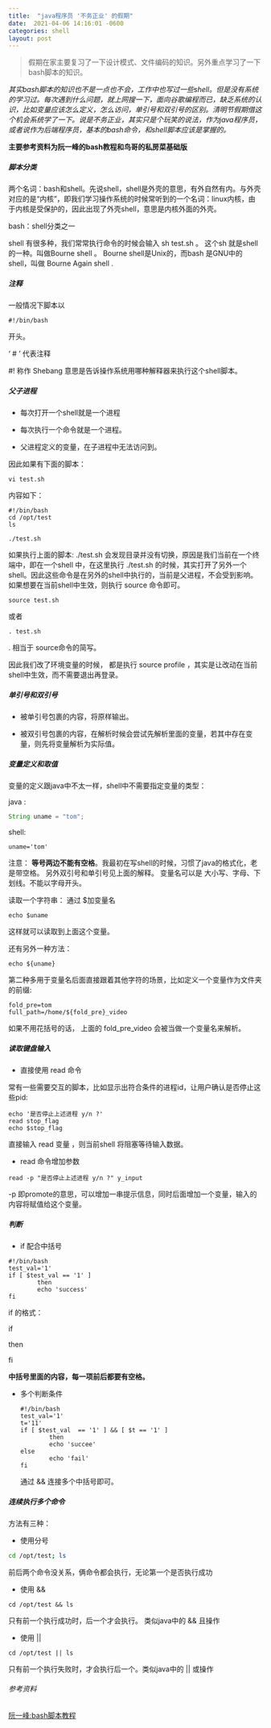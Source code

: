 ```yaml
---
title:  "java程序员 '不务正业' 的假期"
date:  2021-04-06 14:16:01 -0600
categories: shell
layout: post
---
```

 > 假期在家主要复习了一下设计模式、文件编码的知识。另外重点学习了一下bash脚本的知识。



*其实bash脚本的知识也不是一点也不会，工作中也写过一些shell。但是没有系统的学习过。每次遇到什么问题，就上网搜一下，面向谷歌编程而已，缺乏系统的认识，比如变量应该怎么定义，怎么访问，单引号和双引号的区别。清明节假期借这个机会系统学了一下。说是不务正业，其实只是个玩笑的说法，作为java程序员，或者说作为后端程序员，基本的bash命令，和shell脚本应该是掌握的。* 



**主要参考资料为阮一峰的bash教程和鸟哥的私房菜基础版**



##### 脚本分类

两个名词：bash和shell。先说shell，shell是外壳的意思，有外自然有内。与外壳对应的是“内核”，即我们学习操作系统的时候常听到的一个名词：linux内核，由于内核是受保护的，因此出现了外壳shell，意思是内核外面的外壳。

 bash：shell分类之一

shell 有很多种，我们常常执行命令的时候会输入 sh test.sh 。 这个sh 就是shell的一种。叫做Bourne  shell 。 Bourne   shell是Unix的，而bash 是GNU中的shell，叫做 Bourne Again  shell .



##### 注释

一般情况下脚本以

~~~shell
#!/bin/bash
~~~

开头。

‘   #  ’ 代表注释

#! 称作 Shebang 意思是告诉操作系统用哪种解释器来执行这个shell脚本。



##### 父子进程

* 每次打开一个shell就是一个进程

* 每次执行一个命令就是一个进程。

* 父进程定义的变量，在子进程中无法访问到。

因此如果有下面的脚本：

~~~shell
vi test.sh
~~~

内容如下：

~~~shell
#!/bin/bash
cd /opt/test
ls 
~~~

 ~~~shell
./test.sh
 ~~~

如果执行上面的脚本: ./test.sh  会发现目录并没有切换，原因是我们当前在一个终端中，即在一个shell 中，在这里执行 ./test.sh 的时候，其实打开了另外一个shell。因此这些命令是在另外的shell中执行的，当前是父进程，不会受到影响。 如果想要在当前shell中生效，则执行 source 命令即可。

~~~shell
source test.sh
~~~

或者

~~~shell
. test.sh
~~~

. 相当于 source命令的简写。

因此我们改了环境变量的时候， 都是执行 source  profile ，其实是让改动在当前shell中生效，而不需要退出再登录。



##### 单引号和双引号

* 被单引号包裹的内容，将原样输出。

* 被双引号包裹的内容，在解析时候会尝试先解析里面的变量，若其中存在变量，则先将变量解析为实际值。



##### 变量定义和取值

变量的定义跟java中不太一样，shell中不需要指定变量的类型： 

java :

~~~java
String uname = "tom";
~~~

shell:

~~~shell
uname='tom'
~~~

注意： **等号两边不能有空格**。我最初在写shell的时候，习惯了java的格式化，老是带空格。 另外双引号和单引号见上面的解释。 变量名可以是 大小写、字母、下划线。不能以字母开头。

读取一个字符串： 通过 $加变量名

~~~shell
echo $uname
~~~

这样就可以读取到上面这个变量。

还有另外一种方法：

~~~shell
echo ${uname}
~~~

第二种多用于变量名后面直接跟着其他字符的场景，比如定义一个变量作为文件夹的前缀:

~~~shell
fold_pre=tom
full_path=/home/${fold_pre}_video
~~~

如果不用花括号的话， 上面的 fold_pre_video 会被当做一个变量名来解析。



##### 读取键盘输入

- 直接使用 read 命令

常有一些需要交互的脚本，比如显示出符合条件的进程id，让用户确认是否停止这些pid:

~~~shell
echo '是否停止上述进程 y/n ?'
read stop_flag
echo $stop_flag
~~~

直接输入 read 变量 ，则当前shell 将阻塞等待输入数据。

- read 命令增加参数

~~~shell
read -p "是否停止上述进程 y/n ?" y_input
~~~

-p 即promote的意思，可以增加一串提示信息，同时后面增加一个变量，输入的内容将赋值给这个变量。



##### 判断

- if 配合中括号

~~~shell
#!/bin/bash
test_val='1'
if [ $test_val == '1' ]
        then
        echo 'success'
fi
~~~

if 的格式：

 if 

  then 

fi

**中括号里面的内容，每一项前后都要有空格。**

- 多个判断条件

  ~~~shell
  #!/bin/bash
  test_val='1'
  t='11'
  if [ $test_val  == '1' ] && [ $t == '1' ]
          then
          echo 'succee'
  else
          echo 'fail'
  fi
  ~~~

  通过 && 连接多个中括号即可。



##### 连续执行多个命令

方法有三种：

* 使用分号

~~~sh
cd /opt/test; ls
~~~

前后两个命令没关系，俩命令都会执行，无论第一个是否执行成功

* 使用 &&

~~~
cd /opt/test && ls
~~~

只有前一个执行成功时，后一个才会执行。 类似java中的 &&  且操作

* 使用 || 

~~~
cd /opt/test || ls 
~~~

只有前一个执行失败时，才会执行后一个。类似java中的 || 或操作





###### 参考资料

[阮一峰:bash脚本教程](https://wangdoc.com/bash/index.html) 
